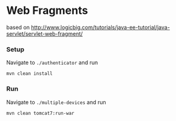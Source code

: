 Web Fragments
=============

based on http://www.logicbig.com/tutorials/java-ee-tutorial/java-servlet/servlet-web-fragment/

### Setup

Navigate to `./authenticator` and run

    mvn clean install

### Run

Navigate to `./multiple-devices` and run
    
    mvn clean tomcat7:run-war

